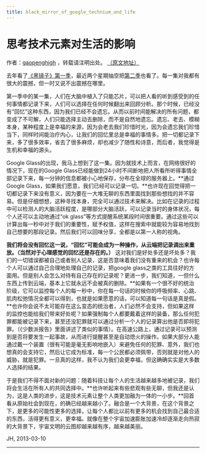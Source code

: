 ```yaml
---
title: black_mirror_of_google_technium_and_life
---
```


<head>
<link rel='stylesheet' href='/style/github2.css'/>
</head>

思考技术元素对生活的影响
=====================

作者：[gaopenghigh](http://gaopenghigh.github.com)
，转载请注明出处。
[（原文地址）](http://gaopenghigh.github.io/posts/black_mirror_of_google_technium_and_life.html)

去年看了[《黑镜子》第一季](http://movie.douban.com/subject/7054120/)，最近两个星期抽空把[第二季](http://movie.douban.com/subject/11502153/)也看了。每一集对我都有很大的震撼，但一时又说不出震撼在哪里。

第一季中的某一集，人们在大脑中植入了只能芯片，可以把人看的听到感受到的任何事情都记录下来，人们可以选择在任何时候翻出来回顾分析。那个时候，已经没有“回忆”这种东西，因为我们已经不会遗忘。从而以前时间能解决的所有问题，都变成了不可解，人们只能选择主动去删除，而不是自然地遗忘。遗忘、老去、模糊本身，某种程度上是幸福的来源，因为会老去我们珍惜时光，因为会遗忘我们珍惜当下，同样时间能治疗内心，让我们的回忆里总是幸福的事情多。把一切都记录下来，多了很多效率，省去了很多麻烦，却也减少了随性和诗意，而后者，我觉得是生机和幸福的源头。

Google Glass的出现，我马上想到了这一集。因为就技术上而言，在网络很好的情况下，现在的Google Glass已经能做到24小时不间断地把人所看所听得事情全部记录下来，每一分钟的信息都被小心地保存，分布在全球的服务器上。**通过Google Glass，如果我们愿意，我们已经可以记录一切。**也许现在回觉得把一切都记录下来没有意义，因为要在一大堆无聊的东西里面找到那些想找的并不容易。但是仔细想想，这种寻找本身，完全可以通过技术来解决。比如在记录的过程中可以检测人的大脑活跃程度，是哪部分大脑活跃，可以记录当时的身体状况，每个人还可以主动地通过“ok glass”等方式提醒系统某段时间很重要。通过这些可以计算出每一秒中对于我们的重要性，赋予权值，这样在搜索中就能较为容易地找到自己想要的那段记录。然后我们可以回味分享，全都是以第一人称的视角。

**我们将会没有回忆这一说，“回忆”可能会成为一种操作，从云端把记录调出来重放。（当然对于心理感觉的回忆还是存在的。）**
这对我们是好处多还是坏处多？我们的一切错误都被自己或者别人记录，这是否意味着我们没有重来的机会？也许每个人可以通过自己合理地处理自己的记录，把google glass之类的工具往好的方面用。但是别人会怎么对待有自己存在的记录呢？更进一步，我们知道，一但什么东西上传到云端，基本上它就永远不会被真的删除。**如果有一个很不好的统治阶级，它可以监控每个人的每一秒中，你在每一句话的时候你的呼吸频率、心跳、肌肉松弛情况全都可以得到，也就是如果愿意的话，可以知道每一句话是真是假。**也许你会说不太可能存在这么变态的统治者，人们必然不会支持，但如果这样的监控也能给我们带来好处呢？如果强制每个人都要戴着这样的装备，那么任何犯罪都能被记录下来，甚至还没犯罪就可以通过分析一个人的记录算出他是否即将犯罪。（《少数派报告》里面讲述了类似的事情）。在高速公路上，通过记录可以预测到是否将要发生一起事故，从而进行提醒甚至是自动熄火的操作。如果大部分人能通过戴一个装置（很有可能是毫无影响地嵌入）来避免任何的犯罪、意外，我们也想真的会支持它，然后让它成为标准，每一个公民都必须佩带，否则就是对他人的威胁，就是犯罪。一旦真的这样，我不认为我们会更幸福，但这确确实实是大多数人选择的结果。

于是我们不得不面对新的问题：随着科技让每个人的生活越来越多地被记录，我们将会生活在所有人的共同选择中。**也许听起来有些悲观有些无聊，但我还是认为，这是人类的进步，这是技术元素让整个人类更加融为一体的一小步。**回首看从原始社会到现在，的确已经越来越小了。融合是一个大背景，在这个背景之下，是更多的可能性更多的选择，让每个人都比以前有更多的机会找到自己最合适的东西，活得更有意义，更幸福。就像在整个宇宙加速膨胀加速冷却逐渐走向热寂的大背景下，宇宙文明的云图却越来越有序，越来越美丽。

JH, 2013-03-10

----

<div id="disqus_thread"></div>
<script type="text/javascript">
/* * * CONFIGURATION VARIABLES: EDIT BEFORE PASTING INTO YOUR WEBPAGE * * */
    var disqus_shortname = 'gaopenghigh'; // required: replace example with your forum shortname

    /* * * DON'T EDIT BELOW THIS LINE * * */
    (function() {
        var dsq = document.createElement('script'); dsq.type = 'text/javascript'; dsq.async = true;
        dsq.src = '//' + disqus_shortname + '.disqus.com/embed.js';
        (document.getElementsByTagName('head')[0] || document.getElementsByTagName('body')[0]).appendChild(dsq);
    })();
</script>
<script>
  (function(i,s,o,g,r,a,m){i['GoogleAnalyticsObject']=r;i[r]=i[r]||function(){
  (i[r].q=i[r].q||[]).push(arguments)},i[r].l=1*new Date();a=s.createElement(o),
  m=s.getElementsByTagName(o)[0];a.async=1;a.src=g;m.parentNode.insertBefore(a,m)
  })(window,document,'script','//www.google-analytics.com/analytics.js','ga');

  ga('create', 'UA-40539766-1', 'github.com');
  ga('send', 'pageview');

</script>